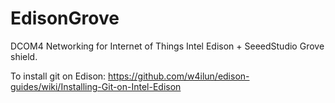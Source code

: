 # EdisonGrove
DCOM4 Networking for Internet of Things
Intel Edison + SeeedStudio Grove shield.

To install git on Edison:
https://github.com/w4ilun/edison-guides/wiki/Installing-Git-on-Intel-Edison
